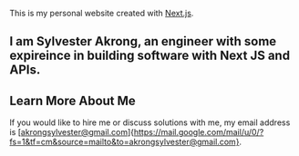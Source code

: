 This is my personal website created with [Next.js](https://nextjs.org/).

## I am Sylvester Akrong, an engineer with some expireince in building software with Next JS and APIs.



## Learn More About Me

If you would like to hire me or discuss solutions with me, 
my email address is [akrongsylvester@gmail.com]{https://mail.google.com/mail/u/0/?fs=1&tf=cm&source=mailto&to=akrongsylvester@gmail.com}.
